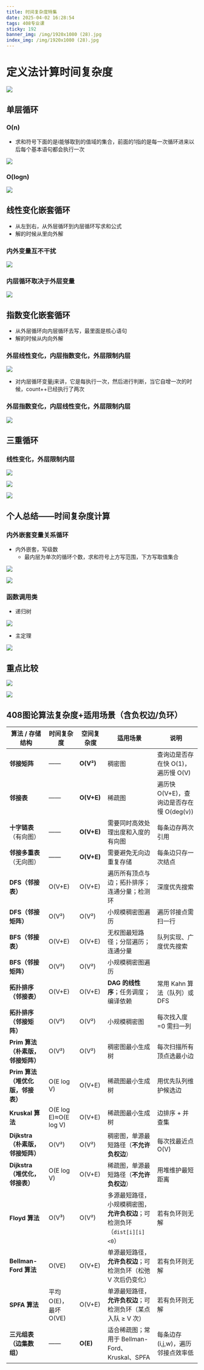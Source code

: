 ```yaml
---
title: 时间复杂度特集
date: 2025-04-02 16:28:54
tags: 408专业课
sticky: 192
banner_img: /img/1920x1080 (28).jpg
index_img: /img/1920x1080 (28).jpg
---
```


# 定义法计算时间复杂度

![](/img/6895fabc5a41d1fdfb8bf6d5(1).jpg)

## 单层循环

### O(n)

* 求和符号下面的是i能够取到的值域的集合，前面的1指的是每一次循环进来以后每个基本语句都会执行一次

![](/img/67ecf3dbefbd3d00000000ff.png)

### O(logn)

![](/img/67ecf4c1efbd3d000000010a.png)

## 线性变化嵌套循环

* 从左到右，从外层循环到内层循环写求和公式
* 解的时候从里向外解

### 内外变量互不干扰

![](/img/165320.jpg)

### 内层循环取决于外层变量

![](/img/174327.jpg)

## 指数变化嵌套循环

* 从外层循环向内层循环去写，最里面是核心语句
* 解的时候从内向外解

### 外层线性变化，内层指数变化，外层限制内层

![](/img/80619.jpg)

* 对内层循环变量j来讲，它是每执行一次，然后进行判断，当它自增一次的时候，count++已经执行了两次

### 外层指数变化，内层线性变化，外层限制内层

![](/img/81710.jpg)

## 三重循环

### 线性变化，外层限制内层

![](/img/184925.jpg)

![](/img/84944.jpg)

![](/img/185132.jpg)

## 个人总结——时间复杂度计算

### 内外嵌套变量关系循环

* 内外嵌套，写级数
  * 最内层为单次的循环个数，求和符号上方写范围，下方写取值集合

![](/img/21848.jpg)

![](/img/221857.jpg)

### 函数调用类

* 递归树

![](/img/222553.jpg)

* 主定理

![](/img/222528.jpg)

## 重点比较

![](/img/24759.jpg)

![](/img/224765741.jpg)

## 408图论算法复杂度+适用场景（含负权边/负环）

| 算法 / 存储结构                   | 时间复杂度            | 空间复杂度 | 适用场景                                                     | 说明                                      |
| --------------------------------- | --------------------- | ---------- | ------------------------------------------------------------ | ----------------------------------------- |
| **邻接矩阵**                      | ——                    | **O(V²)**  | 稠密图                                                       | 查询边是否存在快 O(1)，遍历慢 O(V)        |
| **邻接表**                        | ——                    | **O(V+E)** | 稀疏图                                                       | 遍历快 O(V+E)，查询边是否存在慢 O(deg(v)) |
| **十字链表**（有向图）            | ——                    | **O(V+E)** | 需要同时高效处理出度和入度的有向图                           | 每条边存两次引用                          |
| **邻接多重表**（无向图）          | ——                    | **O(V+E)** | 需要避免无向边重复存储                                       | 每条边只存一次结点                        |
| **DFS（邻接表）**                 | O(V+E)                | O(V+E)     | 遍历所有顶点与边；拓扑排序；连通分量；检测环                 | 深度优先搜索                              |
| **DFS（邻接矩阵）**               | O(V²)                 | O(V²)      | 小规模稠密图遍历                                             | 遍历邻接点需扫一行                        |
| **BFS（邻接表）**                 | O(V+E)                | O(V+E)     | 无权图最短路径；分层遍历；连通分量                           | 队列实现、广度优先搜索                    |
| **BFS（邻接矩阵）**               | O(V²)                 | O(V²)      | 小规模稠密图遍历                                             |                                           |
| **拓扑排序（邻接表）**            | O(V+E)                | O(V+E)     | **DAG 的线性序**；任务调度；编译依赖                         | 常用 Kahn 算法（队列）或 DFS              |
| **拓扑排序（邻接矩阵）**          | O(V²)                 | O(V²)      | 小规模稠密图                                                 | 每次找入度=0 需扫一列                     |
| **Prim 算法（朴素版，邻接矩阵）** | O(V²)                 | O(V²)      | 稠密图最小生成树                                             | 每次扫描所有顶点选最小边                  |
| **Prim 算法（堆优化版，邻接表）** | O(E log V)            | O(V+E)     | 稀疏图最小生成树                                             | 用优先队列维护候选边                      |
| **Kruskal 算法**                  | O(E log E)≈O(E log V) | O(V+E)     | 稀疏图最小生成树                                             | 边排序 + 并查集                           |
| **Dijkstra（朴素版，邻接矩阵）**  | O(V²)                 | O(V²)      | 稠密图，单源最短路径（**不允许负权边**）                     | 每次找最近点 O(V)                         |
| **Dijkstra（堆优化，邻接表）**    | O(E log V)            | O(V+E)     | 稀疏图，单源最短路径（**不允许负权边**）                     | 用堆维护最短距离                          |
| **Floyd 算法**                    | O(V³)                 | O(V²)      | 多源最短路径，小规模稠密图，**允许负权边**；可检测负环（`dist[i][i]<0`） | 若有负环则无解                            |
| **Bellman-Ford 算法**             | O(VE)                 | O(V+E)     | 单源最短路径，**允许负权边**；可检测负环（松弛 V 次后仍变化） | 若有负环则无解                            |
| **SPFA 算法**                     | 平均 O(E)，最坏 O(VE) | O(V+E)     | 单源最短路径，**允许负权边**；可检测负环（某点入队 ≥ V 次）  | 若有负环则无解                            |
| **三元组表（边集数组）**          | ——                    | **O(E)**   | 适合稀疏图；常用于 Bellman-Ford、Kruskal、SPFA               | 每条边存 (i,j,w)，遍历邻接点效率低        |